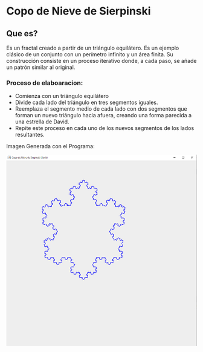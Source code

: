# Copo de Nieve de Sierpinski
<h2>Que es?</h2>
<div>
    <p>Es un fractal creado a partir de un triángulo equilátero. Es un ejemplo clásico de un conjunto con un perímetro infinito y un área finita. Su construcción consiste en un proceso iterativo donde, a cada paso, se añade un patrón similar al original.</p>

<div> 
    <h3>Proceso de elaboaracion:</h3>
    <ul>
        <li>Comienza con un triángulo equilátero</li>
        <li>Divide cada lado del triángulo en tres segmentos iguales.</li>
        <li>Reemplaza el segmento medio de cada lado con dos segmentos que forman un nuevo triángulo hacia afuera, creando una forma parecida a una estrella de David.</li>
        <li>Repite este proceso en cada uno de los nuevos segmentos de los lados resultantes.</li>
    </ul>
</div>
<div>
<p>Imagen Generada con el Programa:</p>
<img src = "images/copo_de_nieve_de_sierpinski.png"></img>
</div>
</div>